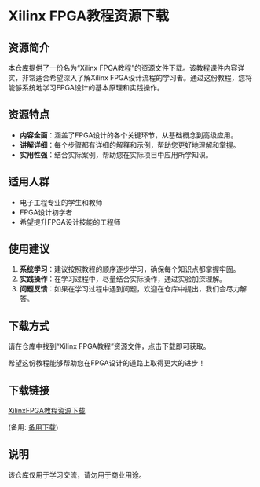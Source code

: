# Xilinx FPGA教程资源下载

## 资源简介

本仓库提供了一份名为“Xilinx FPGA教程”的资源文件下载。该教程课件内容详实，非常适合希望深入了解Xilinx FPGA设计流程的学习者。通过这份教程，您将能够系统地学习FPGA设计的基本原理和实践操作。

## 资源特点

- **内容全面**：涵盖了FPGA设计的各个关键环节，从基础概念到高级应用。
- **讲解详细**：每个步骤都有详细的解释和示例，帮助您更好地理解和掌握。
- **实用性强**：结合实际案例，帮助您在实际项目中应用所学知识。

## 适用人群

- 电子工程专业的学生和教师
- FPGA设计初学者
- 希望提升FPGA设计技能的工程师

## 使用建议

1. **系统学习**：建议按照教程的顺序逐步学习，确保每个知识点都掌握牢固。
2. **实践操作**：在学习过程中，尽量结合实际操作，通过实验加深理解。
3. **问题反馈**：如果在学习过程中遇到问题，欢迎在仓库中提出，我们会尽力解答。

## 下载方式

请在仓库中找到“Xilinx FPGA教程”资源文件，点击下载即可获取。

希望这份教程能够帮助您在FPGA设计的道路上取得更大的进步！

## 下载链接
[XilinxFPGA教程资源下载](https://pan.quark.cn/s/a38ad13ddb86) 

(备用: [备用下载](https://pan.baidu.com/s/1LpNVX-hlE9scKOC37-Po7w?pwd=1234))

## 说明

该仓库仅用于学习交流，请勿用于商业用途。

